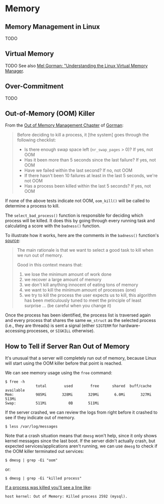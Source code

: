 Memory
======

Memory Management in Linux
--------------------------
TODO

Virtual Memory
--------------
TODO
See also [Mel Gorman: "Understanding the Linux Virtual Memory Manager][gorm_01].

Over-Commitment
---------------
TODO

Out-of-Memory (OOM) Killer
--------------------------
From the [Out of Memory Management Chapter][gorm_02] of [Gorman][gorm_01]:

> Before deciding to kill a process, it [the system] goes through the following 
> checklist:
>
> - Is there enough swap space left (`nr_swap_pages` > 0)? If yes, not OOM
> - Has it been more than 5 seconds since the last failure? If yes, not OOM
> - Have we failed within the last second? If no, not OOM
> - If there hasn't been 10 failures at least in the last 5 seconds, we're 
>   not OOM
> - Has a process been killed within the last 5 seconds? If yes, not OOM

If none of the above tests indicate not OOM, `oom_kill()` will be called to 
determine a process to kill.

The `select_bad_process()` function is responsible for deciding which process
will be killed. It does this by going through every running task and calculating
a score with the `badness()` function.

To illustrate how it works, here are the comments in the `badness()` 
function's [source][linm_01]:
> The main rationale is that we want to select a good task to kill when we run 
> out of memory.
> 
> Good in this context means that:
> 1. we lose the minimum amount of work done
> 2. we recover a large amount of memory
> 3. we don't kill anything innocent of eating tons of memory
> 4. we want to kill the minimum amount of processes (one)
> 5. we try to kill the process the user expects us to kill, this
>    algorithm has been meticulously tuned to meet the principle
>    of least surprise ... (be careful when you change it)

Once the process has been identified, the process list is traversed again and
every process that shares the same `mm_struct` as the selected process (i.e., 
they are threads) is sent a signal (either `SIGTERM` for hardware-accessing
processes, or `SIGKILL` otherwise).


How to Tell if Server Ran Out of Memory
---------------------------------------
It's unusual that a server will completely run out of memory, because Linux 
will start using the OOM killer before that point is reached.

We can see memory usage using the `free` command:
```console
$ free -h
              total        used        free      shared  buff/cache   available
Mem:          985Mi       328Mi       329Mi       6.0Mi       327Mi       513Mi
Swap:         511Mi          0B       511Mi
```

If the server crashed, we can review the logs from right before it crashed to
see if they indicate out of memory.
```console
$ less /var/log/messages
```

Note that a crash situation means that `dmesg` won't help, since it only shows
kernel messages since the last boot. If the server didn't actually crash, but
expected services/applications aren't running, we can use `dmesg` to check if
the OOM killer terminated out services:
```console
$ dmesg | grep -Ei "oom"
```
or:
```console
$ dmesg | grep -Ei "killed process"
```

[If a process was killed you'll see a line like](https://www.memset.com/docs/additional-information/oom-killer/):
```
host kernel: Out of Memory: Killed process 2592 (mysql).
```





[gorm_01]: https://www.kernel.org/doc/gorman/html/understand/index.html "kernel.org: Understanding the Linux Virtual Memory Manager"
[gorm_02]: https://www.kernel.org/doc/gorman/html/understand/understand016.html "kernel.org: Chapter 13 Out of Memory Management"
[linm_01]: https://linux-mm.org/OOM_Killer
